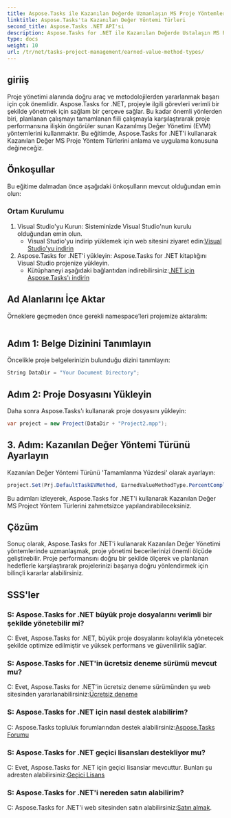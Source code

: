 ```yaml
---
title: Aspose.Tasks ile Kazanılan Değerde Uzmanlaşın MS Proje Yöntemleri
linktitle: Aspose.Tasks'ta Kazanılan Değer Yöntemi Türleri
second_title: Aspose.Tasks .NET API'si
description: Aspose.Tasks for .NET ile Kazanılan Değerde Ustalaşın MS Project Yöntem Türleri. Proje yönetimi verimliliğini zahmetsizce artırın.
type: docs
weight: 10
url: /tr/net/tasks-project-management/earned-value-method-types/
---
```

## giriiş
Proje yönetimi alanında doğru araç ve metodolojilerden yararlanmak başarı için çok önemlidir. Aspose.Tasks for .NET, projeyle ilgili görevleri verimli bir şekilde yönetmek için sağlam bir çerçeve sağlar. Bu kadar önemli yönlerden biri, planlanan çalışmayı tamamlanan fiili çalışmayla karşılaştırarak proje performansına ilişkin öngörüler sunan Kazanılmış Değer Yönetimi (EVM) yöntemlerini kullanmaktır. Bu eğitimde, Aspose.Tasks for .NET'i kullanarak Kazanılan Değer MS Proje Yöntem Türlerini anlama ve uygulama konusuna değineceğiz.
## Önkoşullar
Bu eğitime dalmadan önce aşağıdaki önkoşulların mevcut olduğundan emin olun:
### Ortam Kurulumu
1. Visual Studio'yu Kurun: Sisteminizde Visual Studio'nun kurulu olduğundan emin olun.
   -  Visual Studio'yu indirip yüklemek için web sitesini ziyaret edin:[Visual Studio'yu indirin](https://visualstudio.microsoft.com/downloads/)
2. Aspose.Tasks for .NET'i yükleyin: Aspose.Tasks for .NET kitaplığını Visual Studio projenize yükleyin.
   -  Kütüphaneyi aşağıdaki bağlantıdan indirebilirsiniz:[.NET için Aspose.Tasks'ı indirin](https://releases.aspose.com/tasks/net/)

## Ad Alanlarını İçe Aktar
Örneklere geçmeden önce gerekli namespace’leri projemize aktaralım:
```csharp

```

## Adım 1: Belge Dizinini Tanımlayın
Öncelikle proje belgelerinizin bulunduğu dizini tanımlayın:
```csharp
String DataDir = "Your Document Directory";
```
## Adım 2: Proje Dosyasını Yükleyin
Daha sonra Aspose.Tasks'ı kullanarak proje dosyasını yükleyin:
```csharp
var project = new Project(DataDir + "Project2.mpp");
```
## 3. Adım: Kazanılan Değer Yöntemi Türünü Ayarlayın
Kazanılan Değer Yöntemi Türünü 'Tamamlanma Yüzdesi' olarak ayarlayın:
```csharp
project.Set(Prj.DefaultTaskEVMethod, EarnedValueMethodType.PercentComplete);
```
Bu adımları izleyerek, Aspose.Tasks for .NET'i kullanarak Kazanılan Değer MS Project Yöntem Türlerini zahmetsizce yapılandırabileceksiniz.

## Çözüm
Sonuç olarak, Aspose.Tasks for .NET'i kullanarak Kazanılan Değer Yönetimi yöntemlerinde uzmanlaşmak, proje yönetimi becerilerinizi önemli ölçüde geliştirebilir. Proje performansını doğru bir şekilde ölçerek ve planlanan hedeflerle karşılaştırarak projelerinizi başarıya doğru yönlendirmek için bilinçli kararlar alabilirsiniz.
## SSS'ler
### S: Aspose.Tasks for .NET büyük proje dosyalarını verimli bir şekilde yönetebilir mi?
C: Evet, Aspose.Tasks for .NET, büyük proje dosyalarını kolaylıkla yönetecek şekilde optimize edilmiştir ve yüksek performans ve güvenilirlik sağlar.
### S: Aspose.Tasks for .NET'in ücretsiz deneme sürümü mevcut mu?
C: Evet, Aspose.Tasks for .NET'in ücretsiz deneme sürümünden şu web sitesinden yararlanabilirsiniz:[Ücretsiz deneme](https://releases.aspose.com/)
### S: Aspose.Tasks for .NET için nasıl destek alabilirim?
 C: Aspose.Tasks topluluk forumlarından destek alabilirsiniz:[Aspose.Tasks Forumu](https://forum.aspose.com/c/tasks/15)
### S: Aspose.Tasks for .NET geçici lisansları destekliyor mu?
 C: Evet, Aspose.Tasks for .NET için geçici lisanslar mevcuttur. Bunları şu adresten alabilirsiniz:[Geçici Lisans](https://purchase.aspose.com/temporary-license/)
### S: Aspose.Tasks for .NET'i nereden satın alabilirim?
 C: Aspose.Tasks for .NET'i web sitesinden satın alabilirsiniz:[Satın almak](https://purchase.aspose.com/buy).
